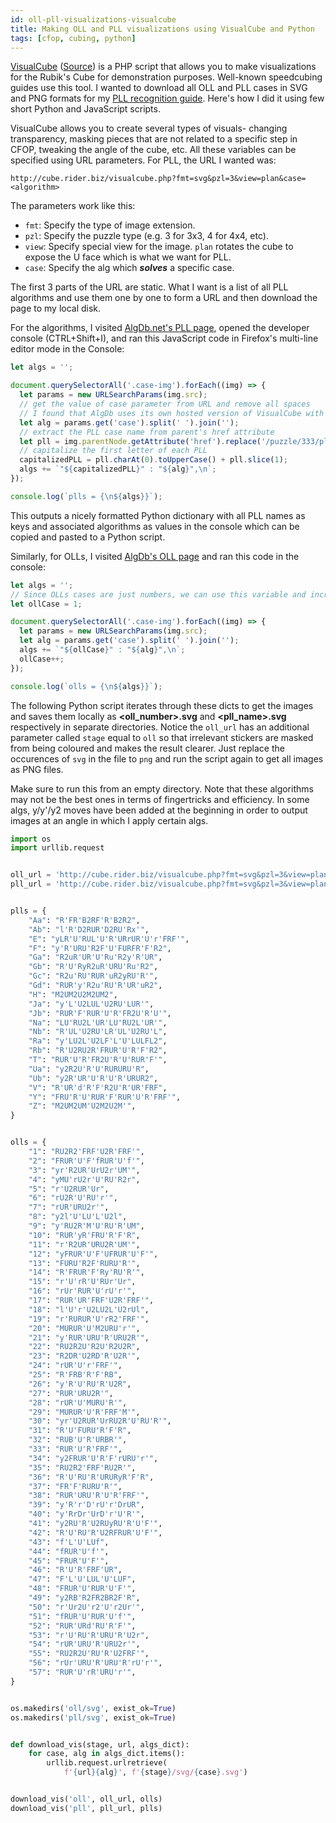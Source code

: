 ```yaml
---
id: oll-pll-visualizations-visualcube
title: Making OLL and PLL visualizations using VisualCube and Python
tags: [cfop, cubing, python]
---
```


[VisualCube](http://cube.rider.biz/visualcube.php) ([Source](https://github.com/Cride5/visualcube)) is a PHP script that allows you to make visualizations for the Rubik's Cube for demonstration purposes. Well-known speedcubing guides use this tool. I wanted to download all OLL and PLL cases in SVG and PNG formats for my [PLL recognition guide](https://rsapkf.xyz/hobbies/pll-recognition-guide). Here's how I did it using few short Python and JavaScript scripts.

<!--truncate-->

VisualCube allows you to create several types of visuals- changing transparency, masking pieces that are not related to a specific step in CFOP, tweaking the angle of the cube, etc. All these variables can be specified using URL parameters. For PLL, the URL I wanted was:

`http://cube.rider.biz/visualcube.php?fmt=svg&pzl=3&view=plan&case=<algorithm>`

The parameters work like this:

- `fmt`: Specify the type of image extension.
- `pzl`: Specify the puzzle type (e.g. 3 for 3x3, 4 for 4x4, etc).
- `view`: Specify special view for the image. `plan` rotates the cube to expose the U face which is what we want for PLL.
- `case`: Specify the alg which _**solves**_ a specific case.

The first 3 parts of the URL are static. What I want is a list of all PLL algorithms and use them one by one to form a URL and then download the page to my local disk.

For the algorithms, I visited [AlgDb.net's PLL page](http://algdb.net/puzzle/333/pll), opened the developer console (CTRL+Shift+I), and ran this JavaScript code in Firefox's multi-line editor mode in the Console:

```js
let algs = '';

document.querySelectorAll('.case-img').forEach((img) => {
  let params = new URLSearchParams(img.src);
  // get the value of case parameter from URL and remove all spaces
  // I found that AlgDb uses its own hosted version of VisualCube with a similar API for images
  let alg = params.get('case').split(' ').join('');
  // extract the PLL case name from parent's href attribute
  let pll = img.parentNode.getAttribute('href').replace('/puzzle/333/pll/', '');
  // capitalize the first letter of each PLL
  capitalizedPLL = pll.charAt(0).toUpperCase() + pll.slice(1);
  algs += `"${capitalizedPLL}" : "${alg}",\n`;
});

console.log(`plls = {\n${algs}}`);
```

This outputs a nicely formatted Python dictionary with all PLL names as keys and associated algorithms as values in the console which can be copied and pasted to a Python script.

Similarly, for OLLs, I visited [AlgDb's OLL page](http://algdb.net/puzzle/333/oll) and ran this code in the console:

```js
let algs = '';
// Since OLLs cases are just numbers, we can use this variable and increment it
let ollCase = 1;

document.querySelectorAll('.case-img').forEach((img) => {
  let params = new URLSearchParams(img.src);
  let alg = params.get('case').split(' ').join('');
  algs += `"${ollCase}" : "${alg}",\n`;
  ollCase++;
});

console.log(`olls = {\n${algs}}`);
```

The following Python script iterates through these dicts to get the images and saves them locally as **<oll_number>.svg** and **<pll_name>.svg** respectively in separate directories. Notice the `oll_url` has an additional parameter called `stage` equal to `oll` so that irrelevant stickers are masked from being coloured and makes the result clearer. Just replace the occurences of `svg` in the file to `png` and run the script again to get all images as PNG files.

Make sure to run this from an empty directory. Note that these algorithms may not be the best ones in terms of fingertricks and efficiency. In some algs, y/y'/y2 moves have been added at the beginning in order to output images at an angle in which I apply certain algs.

```python title="script.py"
import os
import urllib.request


oll_url = 'http://cube.rider.biz/visualcube.php?fmt=svg&pzl=3&view=plan&stage=oll&case='
pll_url = 'http://cube.rider.biz/visualcube.php?fmt=svg&pzl=3&view=plan&case='


plls = {
    "Aa": "R'FR'B2RF'R'B2R2",
    "Ab": "l'R'D2RUR'D2RU'Rx'",
    "E": "yLR'U'RUL'U'R'URrUR'U'r'FRF'",
    "F": "y'R'URU'R2F'U'FURFR'F'R2",
    "Ga": "R2uR'UR'U'Ru'R2y'R'UR",
    "Gb": "R'U'RyR2uR'URU'Ru'R2",
    "Gc": "R2u'RU'RUR'uR2yRU'R'",
    "Gd": "RUR'y'R2u'RU'R'UR'uR2",
    "H": "M2UM2U2M2UM2",
    "Ja": "y'L'U2LUL'U2RU'LUR'",
    "Jb": "RUR'F'RUR'U'R'FR2U'R'U'",
    "Na": "LU'RU2L'UR'LU'RU2L'UR'",
    "Nb": "R'UL'U2RU'LR'UL'U2RU'L",
    "Ra": "y'LU2L'U2LF'L'U'LULFL2",
    "Rb": "R'U2RU2R'FRUR'U'R'F'R2",
    "T": "RUR'U'R'FR2U'R'U'RUR'F'",
    "Ua": "y2R2U'R'U'RURURU'R",
    "Ub": "y2R'UR'U'R'U'R'URUR2",
    "V": "R'UR'd'R'F'R2U'R'UR'FRF",
    "Y": "FRU'R'U'RUR'F'RUR'U'R'FRF'",
    "Z": "M2UM2UM'U2M2U2M'",
}


olls = {
    "1": "RU2R2'FRF'U2R'FRF'",
    "2": "FRUR'U'F'fRUR'U'f'",
    "3": "yr'R2UR'UrU2r'UM'",
    "4": "yMU'rU2r'U'RU'R2r",
    "5": "r'U2RUR'Ur",
    "6": "rU2R'U'RU'r'",
    "7": "rUR'URU2r'",
    "8": "y2l'U'LU'L'U2l",
    "9": "y'RU2R'M'U'RU'R'UM",
    "10": "RUR'yR'FRU'R'F'R",
    "11": "r'R2UR'URU2R'UM'",
    "12": "yFRUR'U'F'UFRUR'U'F'",
    "13": "FURU'R2F'RURU'R'",
    "14": "R'FRUR'F'Ry'RU'R'",
    "15": "r'U'rR'U'RUr'Ur",
    "16": "rUr'RUR'U'rU'r'",
    "17": "RUR'UR'FRF'U2R'FRF'",
    "18": "l'U'r'U2LU2L'U2rUl",
    "19": "r'RURUR'U'rR2'FRF'",
    "20": "MURUR'U'M2URU'r'",
    "21": "y'RUR'URU'R'URU2R'",
    "22": "RU2R2U'R2U'R2U2R",
    "23": "R2DR'U2RD'R'U2R'",
    "24": "rUR'U'r'FRF'",
    "25": "R'FRB'R'F'RB",
    "26": "y'R'U'RU'R'U2R",
    "27": "RUR'URU2R'",
    "28": "rUR'U'MURU'R'",
    "29": "MURUR'U'R'FRF'M'",
    "30": "yr'U2RUR'UrRU2R'U'RU'R'",
    "31": "R'U'FURU'R'F'R",
    "32": "RUB'U'R'URBR'",
    "33": "RUR'U'R'FRF'",
    "34": "y2FRUR'U'R'F'rURU'r'",
    "35": "RU2R2'FRF'RU2R'",
    "36": "R'U'RU'R'URURyR'F'R",
    "37": "FR'F'RURU'R'",
    "38": "RUR'URU'R'U'R'FRF'",
    "39": "y'R'r'D'rU'r'DrUR",
    "40": "y'RrDr'UrD'r'U'R'",
    "41": "y2RU'R'U2RUyRU'R'U'F'",
    "42": "R'U'RU'R'U2RFRUR'U'F'",
    "43": "f'L'U'LUf",
    "44": "fRUR'U'f'",
    "45": "FRUR'U'F'",
    "46": "R'U'R'FRF'UR",
    "47": "F'L'U'LUL'U'LUF",
    "48": "FRUR'U'RUR'U'F'",
    "49": "y2RB'R2FR2BR2F'R",
    "50": "r'Ur2U'r2'U'r2Ur'",
    "51": "fRUR'U'RUR'U'f'",
    "52": "RUR'URd'RU'R'F'",
    "53": "r'U'RU'R'URU'R'U2r",
    "54": "rUR'URU'R'URU2r'",
    "55": "RU2R2U'RU'R'U2FRF'",
    "56": "rUr'URU'R'URU'R'rU'r'",
    "57": "RUR'U'rR'URU'r'",
}


os.makedirs('oll/svg', exist_ok=True)
os.makedirs('pll/svg', exist_ok=True)


def download_vis(stage, url, algs_dict):
    for case, alg in algs_dict.items():
        urllib.request.urlretrieve(
            f'{url}{alg}', f'{stage}/svg/{case}.svg')


download_vis('oll', oll_url, olls)
download_vis('pll', pll_url, plls)
```
